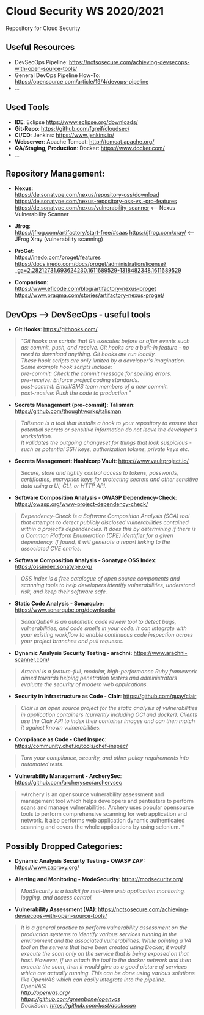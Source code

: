 # Cloud Security WS 2020/2021
Repository for Cloud Security
## Useful Resources
* DevSecOps Pipeline: https://notsosecure.com/achieving-devsecops-with-open-source-tools/
* General DevOps Pipeline How-To: https://opensource.com/article/19/4/devops-pipeline
* ...
## Used Tools
* **IDE**: Eclipse https://www.eclipse.org/downloads/
* **Git-Repo**: https://github.com/fgreif/cloudsec/
* **CI/CD**: Jenkins: https://www.jenkins.io/ 
* **Webserver**: Apache Tomcat: http://tomcat.apache.org/
* **QA/Staging, Production**: Docker: https://www.docker.com/
* ...
## Repository Management:
* **Nexus**:  
https://de.sonatype.com/nexus/repository-oss/download  
https://de.sonatype.com/nexus-repository-oss-vs.-pro-features  
https://de.sonatype.com/nexus/vulnerability-scanner  <-- Nexus Vulnerability Scanner
* **Jfrog**:  
https://jfrog.com/artifactory/start-free/#saas
https://jfrog.com/xray/ <-- JFrog Xray (vulnerability scanning)
* **ProGet**:  
https://inedo.com/proget/features  
https://docs.inedo.com/docs/proget/administration/license?_ga=2.28212731.693624230.1611689529-1318482348.1611689529

* **Comparison**:  
https://www.eficode.com/blog/artifactory-nexus-proget  
https://www.praqma.com/stories/artifactory-nexus-proget/

## DevOps --> DevSecOps - useful tools
* **Git Hooks**: https://githooks.com/

> *"Git hooks are scripts that Git executes before or after events such as: commit, push, and receive. Git hooks are a built-in feature - no need to download anything. Git hooks are run locally.  
These hook scripts are only limited by a developer's imagination. Some example hook scripts include:  
pre-commit: Check the commit message for spelling errors.  
pre-receive: Enforce project coding standards.  
post-commit: Email/SMS team members of a new commit.  
post-receive: Push the code to production."*  

* **Secrets Management (pre-commit): Talisman**: https://github.com/thoughtworks/talisman
> *Talisman is a tool that installs a hook to your repository to ensure that potential secrets or sensitive information do not leave the developer's workstation.  
It validates the outgoing changeset for things that look suspicious - such as potential SSH keys, authorization tokens, private keys etc.*

* **Secrets Management: Hashicorp Vault**: https://www.vaultproject.io/
> *Secure, store and tightly control access to tokens, passwords, certificates, encryption keys for protecting secrets and other sensitive data using a UI, CLI, or HTTP API.*

* **Software Composition Analysis - OWASP Dependency-Check**: https://owasp.org/www-project-dependency-check/
> *Dependency-Check is a Software Composition Analysis (SCA) tool that attempts to detect publicly disclosed vulnerabilities contained within a project’s dependencies. It does this by determining if there is a Common Platform Enumeration (CPE) identifier for a given dependency. If found, it will generate a report linking to the associated CVE entries.*

* **Software Composition Analysis - Sonatype OSS Index**: https://ossindex.sonatype.org/
> *OSS Index is a free catalogue of open source components and scanning tools to help developers identify vulnerabilities, understand risk, and keep their software safe.*

* **Static Code Analysis - Sonarqube**: https://www.sonarqube.org/downloads/
> *SonarQube® is an automatic code review tool to detect bugs, vulnerabilities, and code smells in your code. It can integrate with your existing workflow to enable continuous code inspection across your project branches and pull requests.*

* **Dynamic Analysis Security Testing - arachni:** https://www.arachni-scanner.com/
> *Arachni is a feature-full, modular, high-performance Ruby framework aimed towards helping penetration testers and administrators evaluate the security of modern web applications.*

* **Security in Infrastructure as Code - Clair**: https://github.com/quay/clair
> *Clair is an open source project for the static analysis of vulnerabilities in application containers (currently including OCI and docker).
Clients use the Clair API to index their container images and can then match it against known vulnerabilities.*

* **Compliance as Code - Chef Inspec**: https://community.chef.io/tools/chef-inspec/
> *Turn your compliance, security, and other policy requirements into automated tests.*

* **Vulnerability Management - ArcherySec**: https://github.com/archerysec/archerysec
> *Archery is an opensource vulnerability assessment and management tool which helps developers and pentesters to perform scans and manage vulnerabilities. Archery uses popular opensource tools to perform comprehensive scanning for web application and network. It also performs web application dynamic authenticated scanning and covers the whole applications by using selenium. *

## Possibly Dropped Categories:
* **Dynamic Analysis Security Testing - OWASP ZAP:** https://www.zaproxy.org/

* **Alerting and Monitoring - ModeSecurity**: https://modsecurity.org/
> *ModSecurity is a toolkit for real-time web application monitoring, logging, and access control.*

* **Vulnerability Assessment (VA)**: https://notsosecure.com/achieving-devsecops-with-open-source-tools/
> *It is a general practice to perform vulnerability assessment on the production systems to identify various services running in the environment and the associated vulnerabilities.
While pointing a VA tool on the servers that have been created using Docker, it would execute the scan only on the service that is being exposed on that host. However, if we attach the tool to the docker network and then execute the scan, then it would give us a good picture of services which are actually running.
This can be done using various solutions like OpenVAS which can easily integrate into the pipeline.  
OpenVAS:  
http://openvas.org/  
https://github.com/greenbone/openvas  
DockScan: https://github.com/kost/dockscan*  
